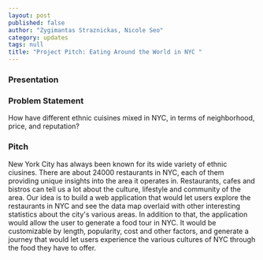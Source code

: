 ```yaml
---
layout: post
published: false
author: "Zygimantas Straznickas, Nicole Seo"
category: updates
tags: null
title: "Project Pitch: Eating Around the World in NYC "
---
```


### Presentation

### Problem Statement
How have different ethnic cuisines mixed in NYC, in terms of neighborhood, price, and reputation?

### Pitch
New York City has always been known for its wide variety of ethnic ciusines. There are about 24000 restaurants in NYC, each of them providing unique insights into the area it operates in. Restaurants, cafes and bistros can tell us a lot about the culture, lifestyle and community of the area. Our idea is to build a web application that would let users explore the restaurants in NYC and see the data map overlaid with other interesting statistics about the city's various areas. In addition to that, the application would allow the user to generate a food tour in NYC. It would be customizable by length, popularity, cost and other factors, and generate a journey that would let users experience the various cultures of NYC through the food they have to offer.

